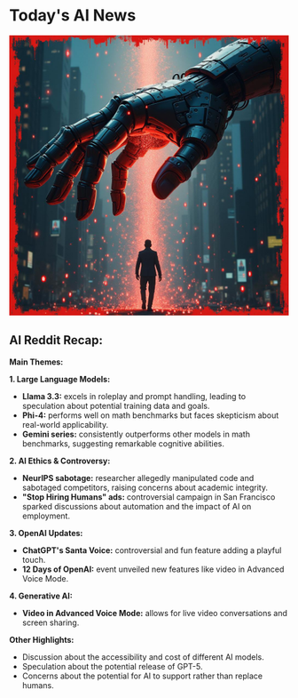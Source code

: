 
# Today's AI News

![Todays Image](pictures/20241215_101205.png)

## AI Reddit Recap:

**Main Themes:**

**1. Large Language Models:**

* **Llama 3.3:** excels in roleplay and prompt handling, leading to speculation about potential training data and goals.
* **Phi-4:** performs well on math benchmarks but faces skepticism about real-world applicability.
* **Gemini series:** consistently outperforms other models in math benchmarks, suggesting remarkable cognitive abilities.

**2. AI Ethics & Controversy:**

* **NeurIPS sabotage:** researcher allegedly manipulated code and sabotaged competitors, raising concerns about academic integrity.
* **"Stop Hiring Humans" ads:** controversial campaign in San Francisco sparked discussions about automation and the impact of AI on employment.

**3. OpenAI Updates:**

* **ChatGPT's Santa Voice:** controversial and fun feature adding a playful touch.
* **12 Days of OpenAI:** event unveiled new features like video in Advanced Voice Mode.

**4. Generative AI:**

* **Video in Advanced Voice Mode:** allows for live video conversations and screen sharing.

**Other Highlights:**

* Discussion about the accessibility and cost of different AI models.
* Speculation about the potential release of GPT-5.
* Concerns about the potential for AI to support rather than replace humans.
